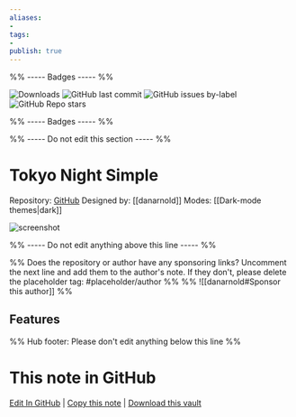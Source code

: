 ```yaml
---
aliases:
- 
tags: 
- 
publish: true
---
```


%% ----- Badges ----- %%

![Downloads](https://img.shields.io/badge/downloads-1261-573E7A?style=for-the-badge&logo=)
![GitHub last commit](https://img.shields.io/github/last-commit/danarnold/tokyonight-simple?color=573E7A&label=last%20update&logo=github&style=for-the-badge)
![GitHub issues by-label](https://img.shields.io/github/issues/danarnold/tokyonight-simple/help%20wanted?color=573E7A&logo=github&style=for-the-badge) 
![GitHub Repo stars](https://img.shields.io/github/stars/danarnold/tokyonight-simple?color=573E7A&logo=github&style=for-the-badge)

%% ----- Badges ----- %%

%% ----- Do not edit this section ----- %%

# Tokyo Night Simple

Repository: [GitHub](https://github.com/danarnold/tokyonight-simple)
Designed by: [[danarnold]]
Modes: [[Dark-mode themes|dark]]



![screenshot](https://github.com/danarnold/tokyonight-simple/raw/HEAD/directory-screenshot.png)

%% ----- Do not edit anything above this line ----- %% 

%% Does the repository or author have any sponsoring links? Uncomment the next line and add them to the author's note. If they don't, please delete the placeholder tag: #placeholder/author %%
%% ![[danarnold#Sponsor this author]] %%


## Features



%% Hub footer: Please don't edit anything below this line %%

# This note in GitHub

<span class="git-footer">[Edit In GitHub](https://github.dev/obsidian-community/obsidian-hub/blob/main/02%20-%20Community%20Expansions/02.05%20All%20Community%20Expansions/Themes/Tokyo%20Night%20Simple.md "git-hub-edit-note") | [Copy this note](https://raw.githubusercontent.com/obsidian-community/obsidian-hub/main/02%20-%20Community%20Expansions/02.05%20All%20Community%20Expansions/Themes/Tokyo%20Night%20Simple.md "git-hub-copy-note") | [Download this vault](https://github.com/obsidian-community/obsidian-hub/archive/refs/heads/main.zip "git-hub-download-vault") </span>
